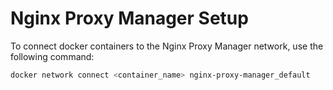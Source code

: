 # Nginx Proxy Manager Setup

To connect docker containers to the Nginx Proxy Manager network, use the following command:

```bash
docker network connect <container_name> nginx-proxy-manager_default
```
